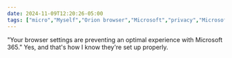 ```yaml
---
date: 2024-11-09T12:20:26-05:00
tags: ["micro","Myself","Orion browser","Microsoft","privacy","Microsoft 365"]
---
```

"Your browser settings are preventing an optimal experience with Microsoft 365." Yes, and that's how I know they're set up properly.